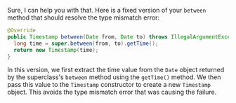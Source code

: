 Sure, I can help you with that. Here is a fixed version of your `between` method that should resolve the type mismatch error:

```java
@Override
public Timestamp between(Date from, Date to) throws IllegalArgumentException {
  long time = super.between(from, to).getTime();
  return new Timestamp(time);
}
```

In this version, we first extract the time value from the `Date` object returned by the superclass's `between` method using the `getTime()` method. We then pass this value to the `Timestamp` constructor to create a new `Timestamp` object. This avoids the type mismatch error that was causing the failure.